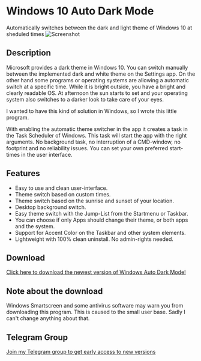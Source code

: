 # Windows 10 Auto Dark Mode
Automatically switches between the dark and light theme of Windows 10 at sheduled times
![Screenshot](https://github.com/Armin2208/Windows-Auto-Night-Mode/blob/master/screenshot.png)

## Description
Microsoft provides a dark theme in Windows 10. You can switch manually between the implemented dark and white theme on the Settings app. On the other hand some programs or operating systems are allowing a automatic switch at a specific time. While it is bright outside, you have a bright and clearly readable OS. At afternoon the sun starts to set and your operating system also switches to a darker look to take care of your eyes.

I wanted to have this kind of solution in Windows, so I wrote this little program.

With enabling the automatic theme switcher in the app it creates a task in the Task Scheduler of Windows. This task will start the app with the right arguments. No background task, no interruption of a CMD-window, no footprint and no reliability issues. You can set your own preferred start-times in the user interface.

## Features
- Easy to use and clean user-interface.
- Theme switch based on custom times.
- Theme switch based on the sunrise and sunset of your location.
- Desktop background switch.
- Easy theme switch with the Jump-List from the Startmenu or Taskbar.
- You can choose if only Apps should change their theme, or both apps and the system.
- Support for Accent Color on the Taskbar and other system elements.
- Lightweight with 100% clean uninstall. No admin-rights needed.

## Download
[Click here to download the newest version of Windows Auto Dark Mode!](https://github.com/Armin2208/Windows-Auto-Night-Mode/releases)

## Note about the download
Windows Smartscreen and some antivirus software may warn you from downloading this program. This is caused to the small user base. Sadly I can't change anything about that.

## Telegram Group
[Join my Telegram group to get early access to new versions](https://t.me/autodarkmode)
